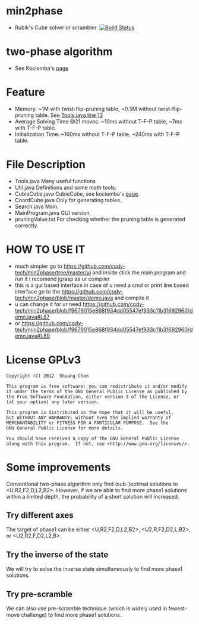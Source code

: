 # min2phase
- Rubik's Cube solver or scrambler.
[![Build Status](https://travis-ci.org/cs0x7f/min2phase.svg?branch=master)](https://travis-ci.org/cs0x7f/min2phase)

# two-phase algorithm
- See Kociemba's [page](http://kociemba.org/cube.htm)

# Feature
- Memory: ~1M with twist-flip-pruning table, ~0.5M without twist-flip-pruning table. See [Tools.java line 13](https://github.com/ChenShuang/min2phase/blob/master/Tools.java#L13)
- Average Solving Time @21 moves: ~10ms without T-F-P table, ~7ms with T-F-P table.
- Initialization Time: ~160ms without T-F-P table, ~240ms with T-F-P table.

# File Description
- Tools.java Many  useful functions
- Util.java  Definitions and some math tools.
- CubieCube.java  CubieCube, see kociemba's [page](http://kociemba.org/math/cubielevel.htm).
- CoordCube.java  Only for generating tables.
- Search.java  Main.
- MainProgram.java  GUI version.
- pruningValue.txt  For checking whether the pruning table is generated correctly.

# HOW TO USE IT
  - much simpler go to https://github.com/cody-tech/min2phase/tree/master/ui and inside click the main program and run it i recomend jgrasp as ur compiler
  - this is a gui based interface in case of u need a cmd or print line based interface go to the https://github.com/cody-tech/min2phase/blob/master/demo.java and compile it 
  - u can change it for ur need https://github.com/cody-tech/min2phase/blob/f9679015e868f934dd05547ef933c11b3f692960/demo.java#L87 
  - or https://github.com/cody-tech/min2phase/blob/f9679015e868f934dd05547ef933c11b3f692960/demo.java#L89

# License GPLv3

    Copyright (C) 2012  Shuang Chen

    This program is free software: you can redistribute it and/or modify
    it under the terms of the GNU General Public License as published by
    the Free Software Foundation, either version 3 of the License, or
    (at your option) any later version.

    This program is distributed in the hope that it will be useful,
    but WITHOUT ANY WARRANTY; without even the implied warranty of
    MERCHANTABILITY or FITNESS FOR A PARTICULAR PURPOSE.  See the
    GNU General Public License for more details.

    You should have received a copy of the GNU General Public License
    along with this program.  If not, see <http://www.gnu.org/licenses/>.

# Some improvements
Conventional two-phase algorithm only find (sub-)optimal solutions to &lt;U,R2,F2,D,L2,B2&gt;. However, If we are able to find more phase1 solutions within a limited depth, the probability of a short solution will increased. 
## Try different axes
The target of phase1 can be either &lt;U,R2,F2,D,L2,B2&gt;, &lt;U2,R,F2,D2,L,B2&gt;, or &lt;U2,R2,F,D2,L2,B&gt;.
## Try the inverse of the state
We will try to solve the inverse state simultaneously to find more phase1 solutions. 
## Try pre-scramble
We can also use pre-scramble technique (which is widely used in fewest-move challenge) to find more phase1 solutions.

